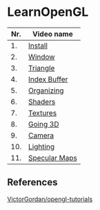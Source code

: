 # LearnOpenGL

| Nr. | Video name                                                                                                    |
| --- | ------------------------------------------------------------------------------------------------------------- |
| 1.  | [Install](https://www.youtube.com/watch?v=XpBGwZNyUh0&list=PLPaoO-vpZnumdcb4tZc4x5Q-v7CkrQ6M-&index=1)        |
| 2.  | [Window](https://www.youtube.com/watch?v=z03LXhRBLGI&list=PLPaoO-vpZnumdcb4tZc4x5Q-v7CkrQ6M-&index=2)         |
| 3.  | [Triangle](https://www.youtube.com/watch?v=hYZNN0MTLuc&list=PLPaoO-vpZnumdcb4tZc4x5Q-v7CkrQ6M-&index=3)       |
| 4.  | [Index Buffer](https://www.youtube.com/watch?v=KG9ZXKaJWwY&list=PLPaoO-vpZnumdcb4tZc4x5Q-v7CkrQ6M-&index=4)   |
| 5.  | [Organizing](https://www.youtube.com/watch?v=greXpRqCTKs&list=PLPaoO-vpZnumdcb4tZc4x5Q-v7CkrQ6M-&index=5)     |
| 6.  | [Shaders](https://www.youtube.com/watch?v=YaiSvKTOeRg&list=PLPaoO-vpZnumdcb4tZc4x5Q-v7CkrQ6M-&index=6)        |
| 7.  | [Textures](https://www.youtube.com/watch?v=u-00hjlfMKc&list=PLPaoO-vpZnumdcb4tZc4x5Q-v7CkrQ6M-&index=7)       |
| 8.  | [Going 3D](https://www.youtube.com/watch?v=HiCVXEkkSK4&list=PLPaoO-vpZnumdcb4tZc4x5Q-v7CkrQ6M-&index=8)       |
| 9.  | [Camera](https://www.youtube.com/watch?v=86_pQCKOIPk&list=PLPaoO-vpZnumdcb4tZc4x5Q-v7CkrQ6M-&index=9)         |
| 10. | [Lighting](https://www.youtube.com/watch?v=ZbszezwNSZU&list=PLPaoO-vpZnumdcb4tZc4x5Q-v7CkrQ6M-&index=10)      |
| 11. | [Specular Maps](https://www.youtube.com/watch?v=JRbOKfS2Mek&list=PLPaoO-vpZnumdcb4tZc4x5Q-v7CkrQ6M-&index=11) |

## References

[VictorGordan/opengl-tutorials](https://github.com/VictorGordan/opengl-tutorials)
